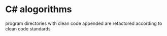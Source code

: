 # C# alogorithms

program directories with clean code appended are refactored according to clean code standards
